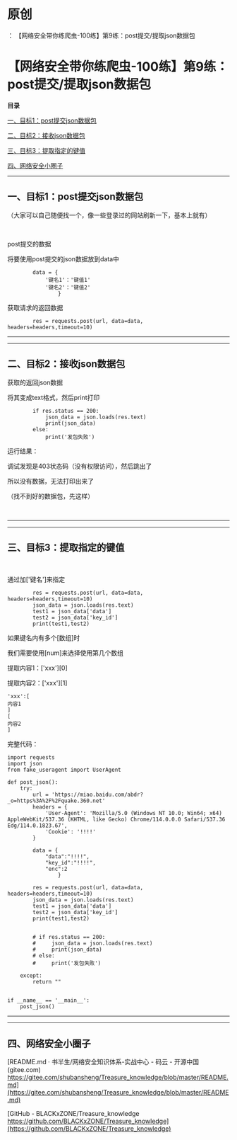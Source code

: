 # 原创
：  【网络安全带你练爬虫-100练】第9练：post提交/提取json数据包

# 【网络安全带你练爬虫-100练】第9练：post提交/提取json数据包

**目录**

[一、目标1：post提交json数据包](#%E7%9B%AE%E6%A0%871%EF%BC%9Apost%E6%8F%90%E4%BA%A4json%E6%95%B0%E6%8D%AE%E5%8C%85)

[二、目标2：接收json数据包](#%E4%BA%8C%E3%80%81%E7%9B%AE%E6%A0%872%EF%BC%9A%E6%8E%A5%E6%94%B6json%E6%95%B0%E6%8D%AE%E5%8C%85)

[三、目标3：提取指定的键值](#%E7%9B%AE%E6%A0%873%EF%BC%9A%E6%8F%90%E5%8F%96%E6%8C%87%E5%AE%9A%E7%9A%84%E9%94%AE%E5%80%BC)

[四、网络安全小圈子](#%E4%B8%89%E3%80%81%E7%BD%91%E7%BB%9C%E5%AE%89%E5%85%A8%E5%B0%8F%E5%9C%88%E5%AD%90)

---


## 一、目标1：post提交json数据包

（大家可以自己随便找一个，像一些登录过的网站刷新一下，基本上就有）

 

post提交的数据

将要使用post提交的json数据放到data中

```
        data = {
            '键名1'：'键值1'
            '键名2'：'键值2'
                }
```

获取请求的返回数据

```
        res = requests.post(url, data=data, headers=headers,timeout=10)

```

---


---


## 二、目标2：接收json数据包

获取的返回json数据

将其变成text格式，然后print打印

```
        if res.status == 200:
            json_data = json.loads(res.text)
            print(json_data)
        else:
            print('发包失败')
```

运行结果：

调试发现是403状态码（没有权限访问），然后跳出了

所以没有数据，无法打印出来了

（找不到好的数据包，先这样）

 

---


---


## 三、目标3：提取指定的键值

 

通过加['键名']来指定

```
        res = requests.post(url, data=data, headers=headers,timeout=10)
        json_data = json.loads(res.text)
        test1 = json_data['data']
        test2 = json_data['key_id']
        print(test1,test2)
```

如果键名内有多个[数组]时

我们需要使用[num]来选择使用第几个数组

提取内容1：['xxx'][0]

提取内容2：['xxx'][1]

```
'xxx':[
内容1
]
[
内容2
]
```

完整代码：

```
import requests
import json
from fake_useragent import UserAgent

def post_json():
    try:
        url = 'https://miao.baidu.com/abdr?_o=https%3A%2F%2Fquake.360.net'
        headers = {
            'User-Agent': 'Mozilla/5.0 (Windows NT 10.0; Win64; x64) AppleWebKit/537.36 (KHTML, like Gecko) Chrome/114.0.0.0 Safari/537.36 Edg/114.0.1823.67',
            'Cookie': '!!!!'
        }

        data = {
            "data":"!!!!",
            "key_id":"!!!!",
            "enc":2
                }

        res = requests.post(url, data=data, headers=headers,timeout=10)
        json_data = json.loads(res.text)
        test1 = json_data['data']
        test2 = json_data['key_id']
        print(test1,test2)


        # if res.status == 200:
        #     json_data = json.loads(res.text)
        #     print(json_data)
        # else:
        #     print('发包失败')

    except:
        return ""


if __name__ == '__main__':
    post_json()
```

---


---


## 四、网络安全小圈子

[README.md · 书半生/网络安全知识体系-实战中心 - 码云 - 开源中国 (gitee.com)<img alt="" src="https://csdnimg.cn/release/blog_editor_html/release2.3.2/ckeditor/plugins/CsdnLink/icons/icon-default.png?t=N5K3"/>https://gitee.com/shubansheng/Treasure_knowledge/blob/master/README.md](https://gitee.com/shubansheng/Treasure_knowledge/blob/master/README.md)

[GitHub - BLACKxZONE/Treasure_knowledge<img alt="" src="https://csdnimg.cn/release/blog_editor_html/release2.3.2/ckeditor/plugins/CsdnLink/icons/icon-default.png?t=N5K3"/>https://github.com/BLACKxZONE/Treasure_knowledge](https://github.com/BLACKxZONE/Treasure_knowledge)
